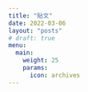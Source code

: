 ```yaml
---
title: "貼文"
date: 2022-03-06
layout: "posts"
# draft: true
menu:
  main:
    weight: 25
    params:
      icon: archives
---
```

